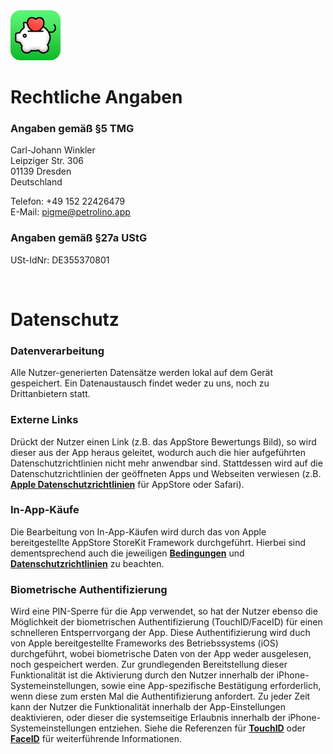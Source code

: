 <img src="../../assets/appIconRounded.png" alt="PigMe. app icon" width="80"/>

# Rechtliche Angaben

### Angaben gemäß §5 TMG

Carl-Johann Winkler  
Leipziger Str. 306  
01139 Dresden  
Deutschland  

Telefon: +49 152 22426479  
E-Mail: pigme@petrolino.app 

### Angaben gemäß §27a UStG

USt-IdNr: DE355370801  

<br/>

# Datenschutz

### Datenverarbeitung

Alle Nutzer-generierten Datensätze werden lokal auf dem Gerät gespeichert. Ein Datenaustausch findet weder zu uns, noch zu Drittanbietern statt.

### Externe Links

Drückt der Nutzer einen Link (z.B. das AppStore Bewertungs Bild), so wird dieser aus der App heraus geleitet, wodurch auch die hier aufgeführten Datenschutzrichtlinien nicht mehr anwendbar sind. Stattdessen wird auf die Datenschutzrichtlinien der geöffneten Apps und Webseiten verwiesen (z.B. **[Apple Datenschutzrichtlinien](https://www.apple.com/de/legal/privacy/de-ww/)** für AppStore oder Safari).

### In-App-Käufe

Die Bearbeitung von In-App-Käufen wird durch das von Apple bereitgestellte AppStore StoreKit Framework durchgeführt. Hierbei sind dementsprechend auch die jeweiligen **[Bedingungen](https://www.apple.com/de/legal/internet-services/itunes/de/terms.html)** und **[Datenschutzrichtlinien](https://www.apple.com/de/legal/privacy/de-ww/)** zu beachten.

### Biometrische Authentifizierung

Wird eine PIN-Sperre für die App verwendet, so hat der Nutzer ebenso die Möglichkeit der biometrischen Authentifizierung (TouchID/FaceID) für einen schnelleren Entsperrvorgang der App. Diese Authentifizierung wird duch von Apple bereitgestellte Frameworks des Betriebssystems (iOS) durchgeführt, wobei biometrische Daten von der App weder ausgelesen, noch gespeichert werden. Zur grundlegenden Bereitstellung dieser Funktionalität ist die Aktivierung durch den Nutzer innerhalb der iPhone-Systemeinstellungen, sowie eine App-spezifische Bestätigung erforderlich, wenn diese zum ersten Mal die Authentifizierung anfordert. Zu jeder Zeit kann der Nutzer die Funktionalität innerhalb der App-Einstellungen deaktivieren, oder dieser die systemseitige Erlaubnis innerhalb der iPhone-Systemeinstellungen entziehen. Siehe die Referenzen für **[TouchID](https://support.apple.com/de-de/HT201371)** oder **[FaceID](https://support.apple.com/de-de/HT208109)** für weiterführende Informationen.
